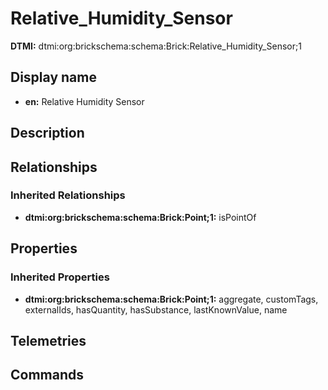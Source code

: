 # Relative_Humidity_Sensor
**DTMI:** dtmi:org:brickschema:schema:Brick:Relative_Humidity_Sensor;1
## Display name
- **en:** Relative Humidity Sensor
## Description
## Relationships
### Inherited Relationships
* **dtmi:org:brickschema:schema:Brick:Point;1:** isPointOf
## Properties
### Inherited Properties
* **dtmi:org:brickschema:schema:Brick:Point;1:** aggregate, customTags, externalIds, hasQuantity, hasSubstance, lastKnownValue, name
## Telemetries
## Commands
